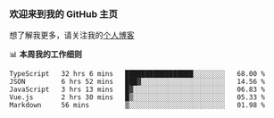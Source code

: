 ### 欢迎来到我的 GitHub 主页

想了解我更多，请关注我的[个人博客](https://leoku.top)


📊 **本周我的工作细则**
<!--START_SECTION:waka-->
```text
TypeScript   32 hrs 6 mins   █████████████████░░░░░░░░   68.00 % 
JSON         6 hrs 52 mins   ███▓░░░░░░░░░░░░░░░░░░░░░   14.56 % 
JavaScript   3 hrs 13 mins   █▓░░░░░░░░░░░░░░░░░░░░░░░   06.83 % 
Vue.js       2 hrs 30 mins   █▒░░░░░░░░░░░░░░░░░░░░░░░   05.33 % 
Markdown     56 mins         ▒░░░░░░░░░░░░░░░░░░░░░░░░   01.98 % 
```
<!--END_SECTION:waka-->
